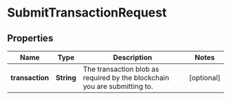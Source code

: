

# SubmitTransactionRequest

## Properties

Name | Type | Description | Notes
------------ | ------------- | ------------- | -------------
**transaction** | **String** | The transaction blob as required by the blockchain you are submitting to. |  [optional]



